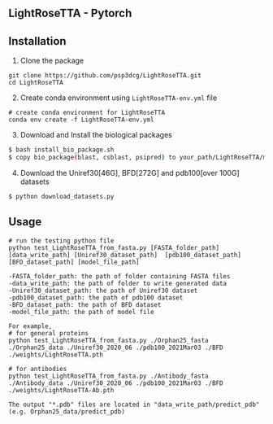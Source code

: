 ## LightRoseTTA - Pytorch

## Installation

1. Clone the package
```
git clone https://github.com/psp3dcg/LightRoseTTA.git
cd LightRoseTTA
```

2. Create conda environment using `LightRoseTTA-env.yml` file
```
# create conda environment for LightRoseTTA
conda env create -f LightRoseTTA-env.yml
```

3. Download and Install the biological packages

```bash
$ bash install_bio_package.sh
$ copy bio_package(blast, csblast, psipred) to your_path/LightRoseTTA/msa_feat

```

4. Download the Uniref30[46G], BFD[272G] and pdb100[over 100G] datasets

```bash
$ python download_datasets.py

```

## Usage

```
# run the testing python file
python test_LightRoseTTA_from_fasta.py [FASTA_folder_path] [data_write_path] [Uniref30_dataset_path]  [pdb100_dataset_path] [BFD_dataset_path] [model_file_path]
	
-FASTA_folder_path: the path of folder containing FASTA files
-data_write_path: the path of folder to write generated data
-Uniref30_dataset_path: the path of Uniref30 dataset
-pdb100_dataset_path: the path of pdb100 dataset
-BFD_dataset_path: the path of BFD dataset
-model_file_path: the path of model file

For example,
# for general proteins
python test_LightRoseTTA_from_fasta.py ./Orphan25_fasta ./Orphan25_data ./Uniref30_2020_06 ./pdb100_2021Mar03 ./BFD ./weights/LightRoseTTA.pth

# for antibodies
python test_LightRoseTTA_from_fasta.py ./Antibody_fasta ./Antibody_data ./Uniref30_2020_06 ./pdb100_2021Mar03 ./BFD ./weights/LightRoseTTA-Ab.pth

The output "*.pdb" files are located in "data_write_path/predict_pdb" (e.g. Orphan25_data/predict_pdb)
```







	
